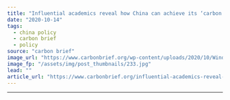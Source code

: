 ```yaml
---
title: "Influential academics reveal how China can achieve its ‘carbon neutrality’ goal"
date: "2020-10-14"
tags: 
  - china policy
  - carbon brief
  - policy
source: "carbon brief"
image_url: "https://www.carbonbrief.org/wp-content/uploads/2020/10/Wind-mills-in-Dabancheng-Wind-Farm-Xinjiang-Uyghur-Autonomous-Region-China-583x372.jpg"
image_fp: "/assets/img/post_thumbnails/233.jpg"
lead: ""
article_url: "https://www.carbonbrief.org/influential-academics-reveal-how-china-can-achieve-its-carbon-neutrality-goal"
---
```


---
